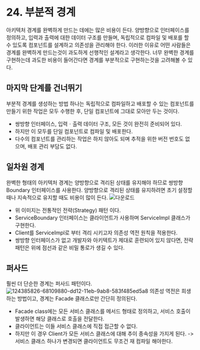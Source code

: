 # 24. 부분적 경계
아키텍처 경계를 완벽하게 만드는 데에는 많은 비용이 든다. 
양방향으로 인터페이스를 정의하고, 입력과 출력에 대한 데이터 구조를 만들며, 독립적으로 컴파일 및 배포를 할 수 있도록 컴포넌트를 설계하고 의존성을 관리해야 한다. 
이러한 이유로 어떤 사람들은 경계를 완벽하게 만드는것이 과도하게 선행적인 설계라고 생각한다. 
너무 완벽한 경계를 구현하는데 과도한 비용이 들어간다면 경계를 부분적으로 구현하는것을 고려해볼 수 있다.

## 마지막 단계를 건너뛰기
부분적 경계를 생성하는 방법 하나는 독립적으로 컴파일하고 배포할 수 있는 컴포넌트를 만들기 위한 작업은 모두 수행한 후, 단일 컴포넌트에 그대로 모아만 두는 것이다.
 - 쌍방향 인터페이스, 입력ㆍ출력 데이터 구조, 모든 것이 완전히 준비되어 있다.
 - 하지만 이 모두를 단일 컴포넌트로 컴파일 및 배포한다.
 - 다수의 컴포넌트를 관리하는 작업은 하지 않아도 되며 추적을 위한 버전 번호도 없으며, 배포 관리 부담도 없다.

## 일차원 경계
완벽한 형태의 아키텍처 경계는 양방향으로 격리된 상태를 유지해야 하므로 쌍방향 Boundary 인터페이스를 사용한다. 
양방향으로 격리된 상태를 유지하려면 초기 설정할 때나 지속적으로 유지할 때도 비용이 많이 든다.
![다운로드](https://user-images.githubusercontent.com/50142323/148881276-980e4df7-db9d-4834-83b9-cf9fe459a1e7.png) 
 - 위 이미지는 전통적인 전략(Strategy) 패턴 이다.
 - ServiceBoundary 인터페이스는 클라이언트가 사용하며 ServiceImpl 클래스가 구현한다.
 - Client를 ServiceImpl로 부터 격리 시키고자 의존성 역전 원칙을 적용한다.
 - 쌍방향 인터페이스가 없고 개발자와 아키텍트가 제대로 훈련되어 있지 않다면, 전략 패턴은 위에 점선과 같은 비밀 통로가 생길 수 있다.

## 퍼사드
훨씬 더 단순한 경계는 퍼사드 패턴이다.
![124385826-68109880-dd12-11eb-9ab8-583f485ed5a8](https://user-images.githubusercontent.com/50142323/148881713-281a1104-b24f-48ba-8cf1-4c7820c4a4c5.png) 
의존성 역전은 희생하는 방법이고, 경계는 Facade 클래스로만 간단히 정의된다.
 - Facade class에는 모든 서비스 클래스를 메서드 형태로 정의하고, 서비스 호출이 발생하면 해당 클래스로 호출을 전달한다.
 - 클라이언트는 이들 서비스 클래스에 직접 접근할 수 없다.
 - 하지만 이 경우 Client가 모든 서비스 클래스에 대해 추이 종속성을 가지게 된다. -> 서비스 클래스 하나가 변경되면 클라이언트도 무조건 재 컴파일 해야한다.
